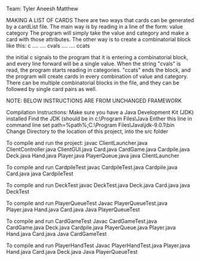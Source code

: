 Team: 
Tyler
Aneesh
Matthew

MAKING A LIST OF CARDS
There are two ways that cards can be generated by a cardList file. The main way is by reading
in a line of the form: value category
The program will simply take the value and category and make a card with those attributes.
The other way is to create a combinatorial block like this:
c
....
....
cvals
....
....
ccats

the initial c signals to the program that it is entering a combinatorial block, and every line forward will
be a single value. When the string "cvals" is read, the program starts reading in categories. "ccats" ends the
block, and the program will create cards in every combination of value and category.
There can be multiple combinatorial blocks in the file, and they can be followed by single card pairs as well.

NOTE: BELOW INSTRUCTIONS ARE FROM UNCHANGED FRAMEWORK

Compilation Instructions:
Make sure you have a Java Development Kit (JDK) installed
Find the JDK (should be in c:\Program Files\Java
Enther this line in command line set path=%path%;C:\Program Files\Java\jdk-9.0.1\bin
Change Directory to the location of this project, into the src folder

To compile and run the project: 
javac ClientLauncher.java ClientController.java ClientGUI.java Card.java CardGame.java Cardpile.java Deck.java Hand.java Player.java PlayerQueue.java
java ClientLauncher
 
To compile and run CardpileTest 
javac CardpileTest.java Cardpile.java Card.java 
java CardpileTest
 
To compile and run DeckTest 
javac DeckTest.java Deck.java Card.java 
java DeckTest
 
To compile and run PlayerQueueTest
Javac PlayerQueueTest.java Player.java Hand.java Card.java
Java PlayerQueueTest
 
To compile and run CardGameTest
Javac CardGameTest.java CardGame.java Deck.java Cardpile.java PlayerQueue.java Player.java Hand.java Card.java
Java CardGameTest
 
To compile and run PlayerHandTest
Javac PlayerHandTest.java Player.java Hand.java Card.java Deck.java
Java PlayerQueueTest
